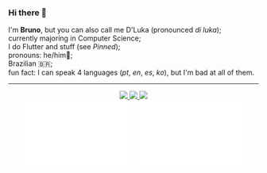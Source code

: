 ### Hi there 👋

I'm **Bruno**, but you can also call me D'Luka (pronounced _di luka_);<br>
currently majoring in Computer Science;<br>
I do Flutter and stuff (see *Pinned*);<br>
pronouns: he/him🌈;<br>
Brazilian :brazil:;<br>
fun fact: I can speak 4 languages (_pt_, _en_, _es_, _ko_), but I'm bad at all of them.

---

<div align="center">
       <a title="Discord" href="https://discord.gg/674gpDQUVq">
       <img width="15%" src="https://img.shields.io/discord/809528329337962516?label=discord&logo=discord" /> </a> <a title="Twitter" href="https://twitter.com/bdlukaadev"> <img width="14%" src="https://img.shields.io/badge/twitter-bdlukaadev-blue?&color=7A7574&labelColor=0078D7" /> </a> </a> <a title="Patreon" href="https://www.patreon.com/bdlukaa"> <img width="13%" src="https://img.shields.io/badge/sponsor-Patreon-FF424D" /> </a>
</div>
<div align="center">
   <img width="45%" src="https://github.com/bdlukaa/github-stats/blob/master/generated/overview.svg?raw=true" /> <img width="45%" src="https://github.com/bdlukaa/github-stats/blob/master/generated/languages.svg?raw=true" />
</div>

